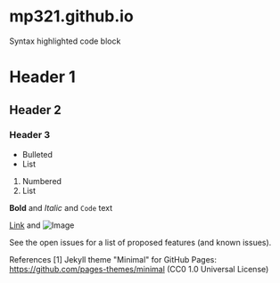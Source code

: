 # mp321.github.io

Syntax highlighted code block

# Header 1
## Header 2
### Header 3

- Bulleted
- List

1. Numbered
2. List

**Bold** and _Italic_ and `Code` text

[Link](url) and ![Image](src)


See the open issues for a list of proposed features (and known issues).

References
[1] Jekyll theme "Minimal" for GitHub Pages: https://github.com/pages-themes/minimal (CC0 1.0 Universal License)
